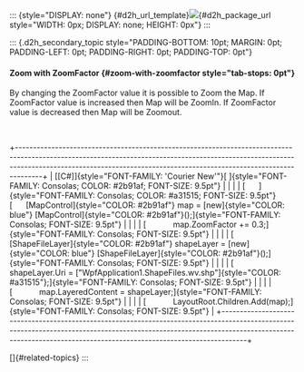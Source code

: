 ::: {style="DISPLAY: none"}
[](ms-xhelp:///?Id=d2h_url_template){#d2h_url_template}![](!package_url!){#d2h_package_url style="WIDTH: 0px; DISPLAY: none; HEIGHT: 0px"}
:::

::: {.d2h_secondary_topic style="PADDING-BOTTOM: 10pt; MARGIN: 0pt; PADDING-LEFT: 0pt; PADDING-RIGHT: 0pt; PADDING-TOP: 0pt"}
#### Zoom with ZoomFactor {#zoom-with-zoomfactor style="tab-stops: 0pt"}

By changing the ZoomFactor value it is possible to Zoom the Map. If ZoomFactor value is increased then Map will be ZoomIn. If ZoomFactor value is decreased then Map will be Zoomout.

 

+-------------------------------------------------------------------------------------------------------------------------------------------------------------------------------------------------------------------------------------------------+
| [\[C#\]]{style="FONT-FAMILY: 'Courier New'"}[ ]{style="FONT-FAMILY: Consolas; COLOR: #2b91af; FONT-SIZE: 9.5pt"}                                                                                                                                |
|                                                                                                                                                                                                                                                 |
| [      ]{style="FONT-FAMILY: Consolas; COLOR: #a31515; FONT-SIZE: 9.5pt"}[      [MapControl]{style="COLOR: #2b91af"} map = [new]{style="COLOR: blue"} [MapControl]{style="COLOR: #2b91af"}();]{style="FONT-FAMILY: Consolas; FONT-SIZE: 9.5pt"} |
|                                                                                                                                                                                                                                                 |
| [            map.ZoomFactor += 0.3;]{style="FONT-FAMILY: Consolas; FONT-SIZE: 9.5pt"}                                                                                                                                                           |
|                                                                                                                                                                                                                                                 |
| [            [ShapeFileLayer]{style="COLOR: #2b91af"} shapeLayer = [new]{style="COLOR: blue"} [ShapeFileLayer]{style="COLOR: #2b91af"}();]{style="FONT-FAMILY: Consolas; FONT-SIZE: 9.5pt"}                                                     |
|                                                                                                                                                                                                                                                 |
| [            shapeLayer.Uri = [\"WpfApplication1.ShapeFiles.wv.shp\"]{style="COLOR: #a31515"};]{style="FONT-FAMILY: Consolas; FONT-SIZE: 9.5pt"}                                                                                                |
|                                                                                                                                                                                                                                                 |
| [            map.LayeredContent = shapeLayer;]{style="FONT-FAMILY: Consolas; FONT-SIZE: 9.5pt"}                                                                                                                                                 |
|                                                                                                                                                                                                                                                 |
| [            LayoutRoot.Children.Add(map);]{style="FONT-FAMILY: Consolas; FONT-SIZE: 9.5pt"}                                                                                                                                                    |
+-------------------------------------------------------------------------------------------------------------------------------------------------------------------------------------------------------------------------------------------------+

[]{#related-topics}
:::
